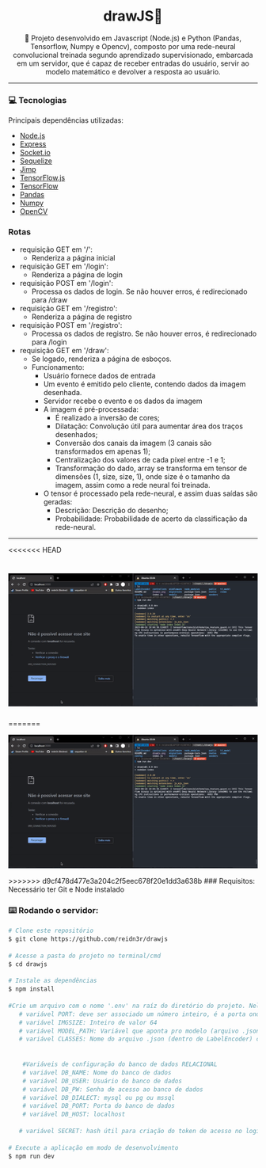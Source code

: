 <h1 align="center">drawJS📖</h1>

<p align="center">📝 Projeto desenvolvido em Javascript (Node.js) e Python (Pandas, Tensorflow, Numpy e Opencv), composto por uma rede-neural convolucional treinada segundo aprendizado supervisionado, embarcada em um servidor, que é capaz de receber entradas do usuário, servir ao modelo matemático e devolver a resposta ao usuário. </p>

<hr>
  
### 💻 Tecnologias
Principais dependências utilizadas:
- [Node.js](https://nodejs.org/en/)
- [Express](https://expressjs.com/en/api.html)
- [Socket.io](https://socket.io/pt-br/docs/v4/)
- [Sequelize](https://sequelize.org/api/v6/identifiers)
- [Jimp](https://www.npmjs.com/package/jimp)
- [TensorFlow.js](https://js.tensorflow.org/api/latest/?hl=pt-br&_gl=1*1b1gojl*_ga*MTU1NDA3NzMwMy4xNjczMTAzODg3*_ga_W0YLR4190T*MTY4MjQzNDUyNS4yMy4wLjE2ODI0MzQ5OTUuMC4wLjA.)
- [TensorFlow](https://www.tensorflow.org/api_docs/python/tf)
- [Pandas](https://pandas.pydata.org/docs/reference/index.html)
- [Numpy](https://numpy.org/doc/stable/reference/)
- [OpenCV](https://docs.opencv.org/4.x/)

### Rotas
- requisição GET em '/': 
    * Renderiza a página inicial
- requisição GET em '/login': 
    * Renderiza a página de login
- requisição POST em '/login': 
    * Processa os dados de login. Se não houver erros, é redirecionado para /draw
- requisição GET em '/registro': 
    * Renderiza a página de registro
- requisição POST em '/registro': 
    * Processa os dados de registro. Se não houver erros, é redirecionado para /login
- requisição GET em '/draw':
    * Se logado, renderiza a página de esboços.
    * Funcionamento:
        * Usuário fornece dados de entrada
        * Um evento é emitido pelo cliente, contendo dados da imagem desenhada.
        * Servidor recebe o evento e os dados da imagem
        * A imagem é pré-processada:
            * É realizado a inversão de cores;
            * Dilatação: Convolução útil para aumentar área dos traços desenhados;
            * Conversão dos canais da imagem (3 canais são transformados em apenas 1);
            * Centralização dos valores de cada píxel entre -1 e 1;
            * Transformação do dado, array se transforma em tensor de dimensões (1, size, size, 1), onde size é o tamanho da imagem, assim como a rede neural foi treinada.
        * O tensor é processado pela rede-neural, e assim duas saídas são geradas:
            * Descrição: Descrição do desenho;
            * Probabilidade: Probabilidade de acerto da classificação da rede-neural.
<hr>
<<<<<<< HEAD

<h1 align="center">
  <img alt="draw-js" title="draw-js" width=860 src="./public/src/to_readme/gif-drawjs.gif" />
</h1>

=======
  <p align="center">
  <img src=https://github.com/reidn3r/drawjs/blob/master/public/src/to_readme/gif-drawjs.gif alt="animated" />
  </p>
>>>>>>> d9cf478d477e3a204c2f5eec678f20e1dd3a638b
### Requisitos:
Necessário ter Git e Node instalado  


### ⌨️ Rodando o servidor:
```bash
# Clone este repositório
$ git clone https://github.com/reidn3r/drawjs

# Acesse a pasta do projeto no terminal/cmd
$ cd drawjs

# Instale as dependências
$ npm install

#Crie um arquivo com o nome '.env' na raíz do diretório do projeto. Nele, deve ser definido algumas variáveis de ambiente
   # variável PORT: deve ser associado um número inteiro, é a porta onde está rodando o servidor
   # variável IMGSIZE: Inteiro de valor 64
   # variável MODEL_PATH: Variável que aponta pro modelo (arquivo .json) tensorflow 
   # variável CLASSES: Nome do arquivo .json (dentro de LabelEncoder) contendo as classes em pt-br 


    #Variáveis de configuração do banco de dados RELACIONAL
    # variável DB_NAME: Nome do banco de dados
    # variável DB_USER: Usuário do banco de dados
    # variável DB_PW: Senha de acesso ao banco de dados
    # variável DB_DIALECT: mysql ou pg ou mssql
    # variável DB_PORT: Porta do banco de dados
    # variável DB_HOST: localhost 

   # variável SECRET: hash útil para criação do token de acesso no login 

# Execute a aplicação em modo de desenvolvimento
$ npm run dev
